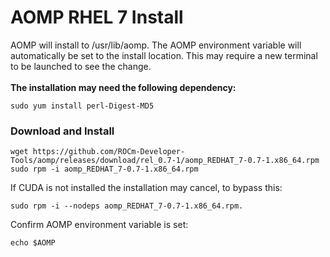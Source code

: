 # AOMP RHEL 7 Install 
AOMP will install to /usr/lib/aomp. The AOMP environment variable will automatically be set to the install location. This may require a new terminal to be launched to see the change.<br>
<br><b>The installation may need the following dependency:</b>
```
sudo yum install perl-Digest-MD5
```
### Download and Install
```
wget https://github.com/ROCm-Developer-Tools/aomp/releases/download/rel_0.7-1/aomp_REDHAT_7-0.7-1.x86_64.rpm
sudo rpm -i aomp_REDHAT_7-0.7-1.x86_64.rpm
```
If CUDA is not installed the installation may cancel, to bypass this:
```
sudo rpm -i --nodeps aomp_REDHAT_7-0.7-1.x86_64.rpm.
```
Confirm AOMP environment variable is set:
```
echo $AOMP
```
